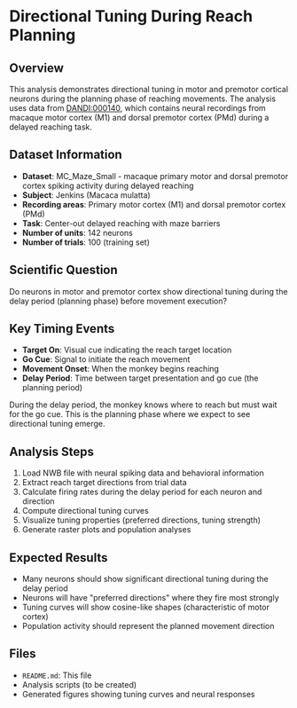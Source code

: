 # Directional Tuning During Reach Planning

## Overview
This analysis demonstrates directional tuning in motor and premotor cortical neurons during the planning phase of reaching movements. The analysis uses data from [DANDI:000140](https://neurosift.app/dandiset/000140), which contains neural recordings from macaque motor cortex (M1) and dorsal premotor cortex (PMd) during a delayed reaching task.

## Dataset Information
- **Dataset**: MC_Maze_Small - macaque primary motor and dorsal premotor cortex spiking activity during delayed reaching
- **Subject**: Jenkins (Macaca mulatta)
- **Recording areas**: Primary motor cortex (M1) and dorsal premotor cortex (PMd)
- **Task**: Center-out delayed reaching with maze barriers
- **Number of units**: 142 neurons
- **Number of trials**: 100 (training set)

## Scientific Question
Do neurons in motor and premotor cortex show directional tuning during the delay period (planning phase) before movement execution?

## Key Timing Events
- **Target On**: Visual cue indicating the reach target location
- **Go Cue**: Signal to initiate the reach movement
- **Movement Onset**: When the monkey begins reaching
- **Delay Period**: Time between target presentation and go cue (the planning period)

During the delay period, the monkey knows where to reach but must wait for the go cue. This is the planning phase where we expect to see directional tuning emerge.

## Analysis Steps
1. Load NWB file with neural spiking data and behavioral information
2. Extract reach target directions from trial data
3. Calculate firing rates during the delay period for each neuron and direction
4. Compute directional tuning curves
5. Visualize tuning properties (preferred directions, tuning strength)
6. Generate raster plots and population analyses

## Expected Results
- Many neurons should show significant directional tuning during the delay period
- Neurons will have "preferred directions" where they fire most strongly
- Tuning curves will show cosine-like shapes (characteristic of motor cortex)
- Population activity should represent the planned movement direction

## Files
- `README.md`: This file
- Analysis scripts (to be created)
- Generated figures showing tuning curves and neural responses

